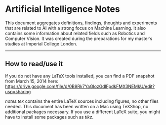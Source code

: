 Artificial Intelligence Notes
=============================

This document aggregates definitions, findings, thoughts and experiments that are related to AI with a strong focus on Machine Learning. It also contains some information about related fields such as Robotics and Computer Vision. It was created during the preparations for my master’s studies at Imperial College London.

_____________

How to read/use it
------------------
If you do not have any LaTeX tools installed, you can find a PDF snapshot from March 15, 2014 here: https://drive.google.com/file/d/0B9Rk7YaGlozGdlFpdkFMX3NEMkU/edit?usp=sharing


*notes.tex* contains the entire LaTeX sources including figures, no other files needed. This document has been written on a Mac using TeXShop, no additional packages necessary. If you use a different LaTeX suite, you might have to install some packages such as *tikz*.
